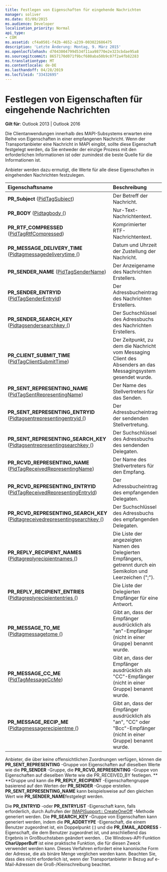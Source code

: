 ```yaml
---
title: Festlegen von Eigenschaften für eingehende Nachrichten
manager: soliver
ms.date: 03/09/2015
ms.audience: Developer
localization_priority: Normal
api_type:
- COM
ms.assetid: cf4a0501-f42b-4652-a239-003022686475
description: 'Letzte Änderung: Montag, 9. März 2015'
ms.openlocfilehash: d7043004799d534f11aa98770e2e323cbdae95a8
ms.sourcegitcommit: 8657170d071f9bcf680aba50b9c07f2a4fb82283
ms.translationtype: MT
ms.contentlocale: de-DE
ms.lasthandoff: 04/28/2019
ms.locfileid: "33432695"
---
```

# <a name="setting-properties-on-incoming-messages"></a>Festlegen von Eigenschaften für eingehende Nachrichten

  
  
**Gilt für**: Outlook 2013 | Outlook 2016 
  
Die Clientanwendungen innerhalb des MAPI-Subsystems erwarten eine Reihe von Eigenschaften in einer empfangenen Nachricht. Wenn der Transportanbieter eine Nachricht in MAPI eingibt, sollte diese Eigenschaft festgelegt werden, da Sie entweder der einzige Prozess mit den erforderlichen Informationen ist oder zumindest die beste Quelle für die Informationen ist.
  
Anbieter werden dazu ermutigt, die Werte für alle diese Eigenschaften in eingehenden Nachrichten festzulegen.
  
|**Eigenschaftsname**|**Beschreibung**|
|:-----|:-----|
|**PR_Subject** ([PidTagSubject](pidtagsubject-canonical-property.md))  <br/> |Der Betreff der Nachricht.  <br/> |
|**PR_BODY** ([Pidtagbody (](pidtagbody-canonical-property.md))  <br/> |Nur-Text-Nachrichtentext.  <br/> |
|**PR_RTF_COMPRESSED** ([PidTagRtfCompressed](pidtagrtfcompressed-canonical-property.md))  <br/> |Komprimierter RTF-Nachrichtentext.  <br/> |
|**PR_MESSAGE_DELIVERY_TIME** ([Pidtagmessagedeliverytime (](pidtagmessagedeliverytime-canonical-property.md))  <br/> |Datum und Uhrzeit der Zustellung der Nachricht.  <br/> |
|**PR_SENDER_NAME** ([PidTagSenderName](pidtagsendername-canonical-property.md))  <br/> |Der Anzeigename des Nachrichten Erstellers.  <br/> |
|**PR_SENDER_ENTRYID** ([PidTagSenderEntryId](pidtagsenderentryid-canonical-property.md))  <br/> |Der Adressbucheintrag des Nachrichten Erstellers.  <br/> |
|**PR_SENDER_SEARCH_KEY** ([Pidtagsendersearchkey (](pidtagsendersearchkey-canonical-property.md))  <br/> |Der Suchschlüssel des Adressbuchs des Nachrichten Erstellers.  <br/> |
|**PR_CLIENT_SUBMIT_TIME** ([PidTagClientSubmitTime](pidtagclientsubmittime-canonical-property.md))  <br/> |Der Zeitpunkt, zu dem die Nachricht vom Messaging Client des Absenders an das Messagingsystem gesendet wurde.  <br/> |
|**PR_SENT_REPRESENTING_NAME** ([PidTagSentRepresentingName](pidtagsentrepresentingname-canonical-property.md))  <br/> |Der Name des Stellvertreters für das Senden.  <br/> |
|**PR_SENT_REPRESENTING_ENTRYID** ([Pidtagsentrepresentingentryid (](pidtagsentrepresentingentryid-canonical-property.md))  <br/> |Der Adressbucheintrag der sendenden Stellvertretung.  <br/> |
|**PR_SENT_REPRESENTING_SEARCH_KEY** ([Pidtagsentrepresentingsearchkey (](pidtagsentrepresentingsearchkey-canonical-property.md))  <br/> |Der Suchschlüssel des Adressbuchs des sendenden Delegaten.  <br/> |
|**PR_RCVD_REPRESENTING_NAME** ([PidTagReceivedRepresentingName](pidtagreceivedrepresentingname-canonical-property.md))  <br/> |Der Name des Stellvertreters für den Empfang.  <br/> |
|**PR_RCVD_REPRESENTING_ENTRYID** ([PidTagReceivedRepresentingEntryId](pidtagreceivedrepresentingentryid-canonical-property.md))  <br/> |Der Adressbucheintrag des empfangenden Delegaten.  <br/> |
|**PR_RCVD_REPRESENTING_SEARCH_KEY** ([Pidtagreceivedrepresentingsearchkey (](pidtagreceivedrepresentingsearchkey-canonical-property.md))  <br/> |Der Suchschlüssel des Adressbuchs des empfangenden Delegaten.  <br/> |
|**PR_REPLY_RECIPIENT_NAMES** ([Pidtagreplyrecipientnames (](pidtagreplyrecipientnames-canonical-property.md))  <br/> |Die Liste der angezeigten Namen des Delegierten Empfängers, getrennt durch ein Semikolon und Leerzeichen (";").  <br/> |
|**PR_REPLY_RECIPIENT_ENTRIES** ([Pidtagreplyrecipiententries (](pidtagreplyrecipiententries-canonical-property.md))  <br/> |Die Liste der Delegierten Empfänger für eine Antwort.  <br/> |
|**PR_MESSAGE_TO_ME** ([Pidtagmessagetome (](pidtagmessagetome-canonical-property.md))  <br/> |Gibt an, dass der Empfänger ausdrücklich als "an"-Empfänger (nicht in einer Gruppe) benannt wurde.  <br/> |
|**PR_MESSAGE_CC_ME** ([PidTagMessageCcMe](pidtagmessageccme-canonical-property.md))  <br/> |Gibt an, dass der Empfänger ausdrücklich als "CC"-Empfänger (nicht in einer Gruppe) benannt wurde.  <br/> |
|**PR_MESSAGE_RECIP_ME** ([Pidtagmessagerecipientme (](pidtagmessagerecipientme-canonical-property.md))  <br/> |Gibt an, dass der Empfänger ausdrücklich als "an", "CC" oder "Bcc"-Empfänger (nicht in einer Gruppe) benannt wurde.  <br/> |
   
Anbieter, die über keine offensichtlichen Zuordnungen verfügen, können die **PR_SENT_REPRESENTING** -Gruppe von Eigenschaften auf dieselben Werte wie die **PR_SENDER** -Gruppe, die **PR_RCVD_REPRESENTING** -Gruppe von Eigenschaften auf dieselben Werte wie die PR_RECEIVED_BY festlegen. ** **Gruppe und kann die **PR_REPLY_RECIPIENT** -Eigenschaftengruppe basierend auf den Werten der **PR_SENDER** -Gruppe erstellen. **PR_SENT_REPRESENTING_NAME** kann beispielsweise auf den gleichen Wert wie **PR_SENDER_NAME**festgelegt werden.
  
Die **PR_ENTRYID** -oder **PR_ENTRYLIST** -Eigenschaft kann, falls erforderlich, durch Aufrufen der [IMAPISupport:: CreateOneOff](imapisupport-createoneoff.md) -Methode generiert werden. Die **PR_SEARCH_KEY** -Gruppe von Eigenschaften kann generiert werden, indem die **PR_ADDRTYPE** -Eigenschaft, die einem Benutzer zugeordnet ist, ein Doppelpunkt (:) und die **PR_EMAIL_ADDRESS** -Eigenschaft, die dem Benutzer zugeordnet ist, und anschließend das Ergebnis in Großbuchstaben geändert werden. . Die Windows-API-Funktion **CharUpperBuff** ist eine praktische Funktion, die für diesen Zweck verwendet werden kann. Dieses Verfahren erfordert eine kanonische Form der Adresse, die als binäre Menge verglichen werden kann. Beachten Sie, dass dies nicht erforderlich ist, wenn der Transportanbieter in Bezug auf e-Mail-Adressen die Groß-/Kleinschreibung beachtet. 
  

